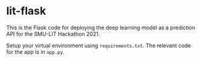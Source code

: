# lit-flask

This is the Flask code for deploying the deep learning model as a prediction API for the SMU-LIT Hackathon 2021.

Setup your virtual environment using `requirements.txt`.
The relevant code for the app is in `app.py`.

